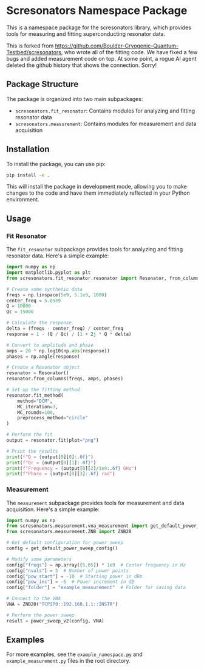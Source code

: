 # Scresonators Namespace Package

This is a namespace package for the scresonators library, which provides tools for measuring and fitting superconducting resonator data.

This is forked from https://github.com/Boulder-Cryogenic-Quantum-Testbed/scresonators, who wrote all of the fitting code. We have fixed a few bugs and added measurement code on top. At some point, a rogue AI agent deleted the github history that shows the connection. Sorry! 

## Package Structure

The package is organized into two main subpackages:

- `scresonators.fit_resonator`: Contains modules for analyzing and fitting resonator data
- `scresonators.measurement`: Contains modules for measurement and data acquisition

## Installation

To install the package, you can use pip:

```bash
pip install -e .
```

This will install the package in development mode, allowing you to make changes to the code and have them immediately reflected in your Python environment.

## Usage

### Fit Resonator

The `fit_resonator` subpackage provides tools for analyzing and fitting resonator data. Here's a simple example:

```python
import numpy as np
import matplotlib.pyplot as plt
from scresonators.fit_resonator.resonator import Resonator, from_columns

# Create some synthetic data
freqs = np.linspace(5e9, 5.1e9, 1000)
center_freq = 5.05e9
Q = 10000
Qc = 15000

# Calculate the response
delta = (freqs - center_freq) / center_freq
response = 1 - (Q / Qc) / (1 + 2j * Q * delta)

# Convert to amplitude and phase
amps = 20 * np.log10(np.abs(response))
phases = np.angle(response)

# Create a Resonator object
resonator = Resonator()
resonator.from_columns(freqs, amps, phases)

# Set up the fitting method
resonator.fit_method(
    method="DCM", 
    MC_iteration=3, 
    MC_rounds=100, 
    preprocess_method="circle"
)

# Perform the fit
output = resonator.fit(plot="png")

# Print the results
print(f"Q = {output[0][0]:.0f}")
print(f"Qc = {output[0][1]:.0f}")
print(f"Frequency = {output[0][2]/1e9:.6f} GHz")
print(f"Phase = {output[0][3]:.6f} rad")
```

### Measurement

The `measurement` subpackage provides tools for measurement and data acquisition. Here's a simple example:

```python
import numpy as np
from scresonators.measurement.vna_measurement import get_default_power_sweep_config, power_sweep_v2
from scresonators.measurement.ZNB import ZNB20

# Get default configuration for power sweep
config = get_default_power_sweep_config()

# Modify some parameters
config["freqs"] = np.array([5.05]) * 1e9  # Center frequency in Hz
config["nvals"] = 5  # Number of power points
config["pow_start"] = -10  # Starting power in dBm
config["pow_inc"] = -5  # Power increment in dB
config["folder"] = "example_measurement"  # Folder for saving data

# Connect to the VNA
VNA = ZNB20("TCPIP0::192.168.1.1::INSTR")

# Perform the power sweep
result = power_sweep_v2(config, VNA)
```

## Examples

For more examples, see the `example_namespace.py` and `example_measurement.py` files in the root directory.
